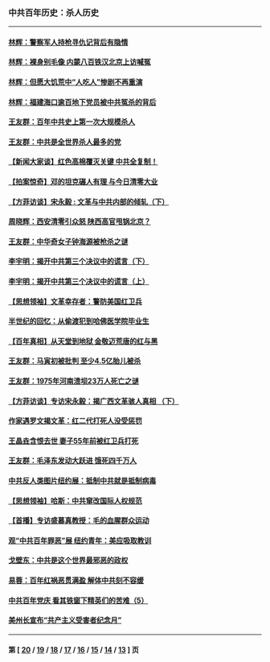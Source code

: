 ### 中共百年历史：杀人历史
---
#### [林辉：警察军人持枪寻仇记背后有隐情](../../pages/nf1176106/n14029745.md?07150430) 
#### [林辉：裸身别毛像 内蒙八百铁汉北京上访喊冤](../../pages/nf1176106/n14026693.md?07150430) 
#### [林辉：但愿大饥荒中“人吃人”惨剧不再重演](../../pages/nf1176106/n14020531.md?07150430) 
#### [林辉：福建海口逾百地下党员被中共冤杀的背后](../../pages/nf1176106/n13878946.md?07150430) 
#### [王友群：百年中共史上第一次大规模杀人](../../pages/nf1176106/n13863785.md?07150430) 
#### [王友群：中共是全世界杀人最多的党](../../pages/nf1176106/n13860689.md?07150430) 
#### [【新闻大家谈】红色高棉覆灭关键 中共全复制！](../../pages/nf1176106/n13850222.md?07150430) 
#### [【拍案惊奇】邓的坦克碾人有理 与今日清零大业](../../pages/nf1176106/n13729574.md?07150430) 
#### [【方菲访谈】宋永毅 : 文革与中共内部的倾轧（下）](../../pages/nf1176106/n13486836.md?07150430) 
#### [周晓辉：西安清零引众怒 陕西高官甩锅北京？](../../pages/nf1176106/n13484627.md?07150430) 
#### [王友群：中华奇女子钟海源被枪杀之谜](../../pages/nf1176106/n13430555.md?07150430) 
#### [李宇明：揭开中共第三个决议中的谎言（下）](../../pages/nf1176106/n13389389.md?07150430) 
#### [李宇明：揭开中共第三个决议中的谎言（上）](../../pages/nf1176106/n13388697.md?07150430) 
#### [【思想领袖】文革幸存者：警防美国红卫兵](../../pages/nf1176106/n13339289.md?07150430) 
#### [半世纪的回忆：从偷渡犯到哈佛医学院毕业生](../../pages/nf1176106/n13345328.md?07150430) 
#### [【百年真相】从天堂到地狱 金敬迈荒唐的红与黑](../../pages/nf1176106/n13336995.md?07150430) 
#### [王友群：马寅初被批判 至少4.5亿胎儿被杀](../../pages/nf1176106/n13260313.md?07150430) 
#### [王友群：1975年河南溃坝23万人死亡之谜](../../pages/nf1176106/n13231576.md?07150430) 
#### [【方菲访谈】专访宋永毅：揭广西文革骇人真相 （下）](../../pages/nf1176106/n13209074.md?07150430) 
#### [作家遇罗文揭文革：红二代打死人没受惩罚](../../pages/nf1176106/n13205254.md?07150430) 
#### [王晶垚含恨去世 妻子55年前被红卫兵打死](../../pages/nf1176106/n13203590.md?07150430) 
#### [王友群：毛泽东发动大跃进 饿死四千万人](../../pages/nf1176106/n13177158.md?07150430) 
#### [中共反人类图片纽约展：抵制中共就是抵制病毒](../../pages/nf1176106/n13115371.md?07150430) 
#### [【思想领袖】哈斯：中共窜改国际人权规范](../../pages/nf1176106/n13053647.md?07150430) 
#### [【首播】专访盛慕真教授：毛的血腥群众运动](../../pages/nf1176106/n13091782.md?07150430) 
#### [观“中共百年罪恶”展 纽约青年：美应吸取教训](../../pages/nf1176106/n13085246.md?07150430) 
#### [戈壁东：中共是这个世界最邪恶的政权](../../pages/nf1176106/n13085641.md?07150430) 
#### [易蓉：百年红祸恶贯满盈 解体中共刻不容缓](../../pages/nf1176106/n13084455.md?07150430) 
#### [中共百年党庆 看其铁窗下精英们的苦难（5）](../../pages/nf1176106/n13076766.md?07150430) 
#### [美州长宣布“共产主义受害者纪念月”](../../pages/nf1176106/n13074024.md?07150430) 

---
#### 第 [ [20](./20.md?07150430) / [19](./19.md?07150430) / [18](./18.md?07150430) / [17](./17.md?07150430) / [16](./16.md?07150430) / [15](./15.md?07150430) / [14](./14.md?07150430) / [13](./13.md?07150430) ] 页
